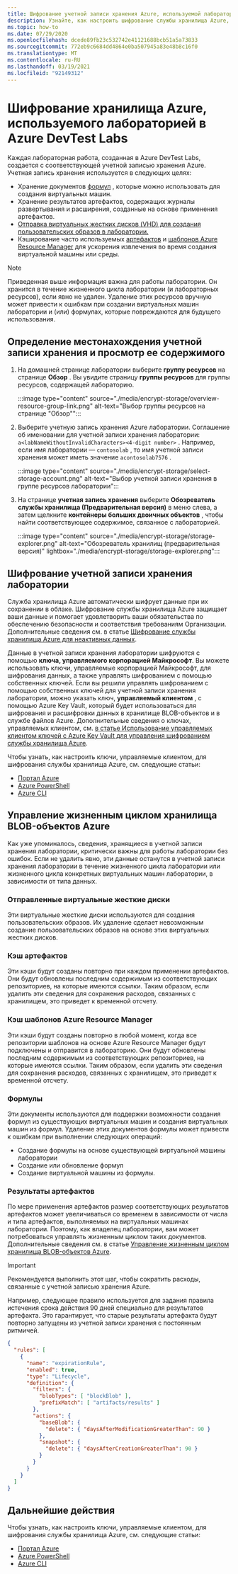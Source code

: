 ```yaml
---
title: Шифрование учетной записи хранения Azure, используемой лабораторией, в Azure DevTest Labs
description: Узнайте, как настроить шифрование службы хранилища Azure, используемой лабораторией, в Azure DevTest Labs
ms.topic: how-to
ms.date: 07/29/2020
ms.openlocfilehash: dcede89fb23c532742e41121688bcb51a5a73833
ms.sourcegitcommit: 772eb9c6684dd4864e0ba507945a83e48b8c16f0
ms.translationtype: MT
ms.contentlocale: ru-RU
ms.lasthandoff: 03/19/2021
ms.locfileid: "92149312"
---
```

# <a name="encrypt-azure-storage-used-by-a-lab-in-azure-devtest-labs"></a>Шифрование хранилища Azure, используемого лабораторией в Azure DevTest Labs
Каждая лабораторная работа, созданная в Azure DevTest Labs, создается с соответствующей учетной записью хранения Azure. Учетная запись хранения используется в следующих целях: 

- Хранение документов [формул](devtest-lab-manage-formulas.md) , которые можно использовать для создания виртуальных машин.
- Хранение результатов артефактов, содержащих журналы развертывания и расширения, созданные на основе применения артефактов. 
- [Отправка виртуальных жестких дисков (VHD) для создания пользовательских образов в лаборатории.](devtest-lab-create-template.md)
- Кэширование часто используемых [артефактов](add-artifact-vm.md) и [шаблонов Azure Resource Manager](devtest-lab-create-environment-from-arm.md) для ускорения извлечения во время создания виртуальной машины или среды.

> [!NOTE]
> Приведенная выше информация важна для работы лаборатории. Он хранится в течение жизненного цикла лаборатории (и лабораторных ресурсов), если явно не удален. Удаление этих ресурсов вручную может привести к ошибкам при создании виртуальных машин лаборатории и (или) формулах, которые повреждаются для будущего использования. 

## <a name="locate-the-storage-account-and-view-its-contents"></a>Определение местонахождения учетной записи хранения и просмотр ее содержимого

1. На домашней странице лаборатории выберите **группу ресурсов** на странице **Обзор** . Вы увидите страницу **группы ресурсов** для группы ресурсов, содержащей лабораторию. 

    :::image type="content" source="./media/encrypt-storage/overview-resource-group-link.png" alt-text="Выбор группы ресурсов на странице &quot;Обзор&quot;":::
1. Выберите учетную запись хранения Azure лаборатории. Соглашение об именовании для учетной записи хранения лаборатории: `a<labNameWithoutInvalidCharacters><4-digit number>` . Например, если имя лаборатории — `contosolab` , то имя учетной записи хранения может иметь значение `acontosolab7576` . 

    :::image type="content" source="./media/encrypt-storage/select-storage-account.png" alt-text="Выбор учетной записи хранения в группе ресурсов лаборатории":::
3. На странице **учетная запись хранения** выберите **Обозреватель службы хранилища (Предварительная версия)** в меню слева, а затем щелкните **контейнеры больших двоичных объектов** , чтобы найти соответствующее содержимое, связанное с лабораторией. 

   :::image type="content" source="./media/encrypt-storage/storage-explorer.png" alt-text="Обозреватель хранилищ (предварительная версия)" lightbox="./media/encrypt-storage/storage-explorer.png":::

## <a name="encrypt-the-lab-storage-account"></a>Шифрование учетной записи хранения лаборатории
Служба хранилища Azure автоматически шифрует данные при их сохранении в облаке. Шифрование службы хранилища Azure защищает ваши данные и помогает удовлетворить ваши обязательства по обеспечению безопасности и соответствия требованиям Организации. Дополнительные сведения см. в статье [Шифрование службы хранилища Azure для неактивных данных](../storage/common/storage-service-encryption.md).

Данные в учетной записи хранения лаборатории шифруются с помощью **ключа, управляемого корпорацией Майкрософт**. Вы можете использовать ключи, управляемые корпорацией Майкрософт, для шифрования данных, а также управлять шифрованием с помощью собственных ключей. Если вы решили управлять шифрованием с помощью собственных ключей для учетной записи хранения лаборатории, можно указать ключ, **управляемый клиентом** , с помощью Azure Key Vault, который будет использоваться для шифрования и расшифровки данных в хранилище BLOB-объектов и в службе файлов Azure. Дополнительные сведения о ключах, управляемых клиентом, см. [в статье Использование управляемых клиентом ключей с Azure Key Vault для управления шифрованием службы хранилища Azure](../storage/common/customer-managed-keys-overview.md).

Чтобы узнать, как настроить ключи, управляемые клиентом, для шифрования службы хранилища Azure, см. следующие статьи: 

- [Портал Azure](../storage/common/customer-managed-keys-configure-key-vault.md)
- [Azure PowerShell](../storage/common/customer-managed-keys-configure-key-vault.md)
- [Azure CLI](../storage/common/customer-managed-keys-configure-key-vault.md)


## <a name="manage-the-azure-blob-storage-life-cycle"></a>Управление жизненным циклом хранилища BLOB-объектов Azure
Как уже упоминалось, сведения, хранящиеся в учетной записи хранения лаборатории, критически важны для работы лаборатории без ошибок. Если не удалить явно, эти данные останутся в учетной записи хранения лаборатории в течение жизненного цикла лаборатории или жизненного цикла конкретных виртуальных машин лаборатории, в зависимости от типа данных.

### <a name="uploaded-vhds"></a>Отправленные виртуальные жесткие диски
Эти виртуальные жесткие диски используются для создания пользовательских образов. Их удаление сделает невозможным создание пользовательских образов на основе этих виртуальных жестких дисков.

### <a name="artifacts-cache"></a>Кэш артефактов
Эти кэши будут созданы повторно при каждом применении артефактов. Они будут обновлены последним содержимым из соответствующих репозиториев, на которые имеются ссылки. Таким образом, если удалить эти сведения для сохранения расходов, связанных с хранилищем, это приведет к временной отсчету.

### <a name="azure-resource-manager-template-cache"></a>Кэш шаблонов Azure Resource Manager
Эти кэши будут созданы повторно в любой момент, когда все репозитории шаблонов на основе Azure Resource Manager будут подключены и отправится в лабораторию. Они будут обновлены последним содержимым из соответствующих репозиториев, на которые имеются ссылки. Таким образом, если удалить эти сведения для сохранения расходов, связанных с хранилищем, это приведет к временной отсчету.

### <a name="formulas"></a>Формулы
Эти документы используются для поддержки возможности создания формул из существующих виртуальных машин и создания виртуальных машин из формул. Удаление этих документов формулы может привести к ошибкам при выполнении следующих операций:

- Создание формулы на основе существующей виртуальной машины лаборатории
- Создание или обновление формул 
- Создание виртуальной машины из формулы.

### <a name="artifact-results"></a>Результаты артефактов
По мере применения артефактов размер соответствующих результатов артефактов может увеличиваться со временем в зависимости от числа и типа артефактов, выполняемых на виртуальных машинах лаборатории. Поэтому, как владелец лаборатории, вам может потребоваться управлять жизненным циклом таких документов. Дополнительные сведения см. в статье [Управление жизненным циклом хранилища BLOB-объектов Azure](../storage/blobs/storage-lifecycle-management-concepts.md).

> [!IMPORTANT]
> Рекомендуется выполнить этот шаг, чтобы сократить расходы, связанные с учетной записью хранения Azure. 

Например, следующее правило используется для задания правила истечения срока действия 90 дней специально для результатов артефакта. Это гарантирует, что старые результаты артефакта будут повторно запущены из учетной записи хранения с постоянным ритмичей.

```json
{
  "rules": [
    {
      "name": "expirationRule",
      "enabled": true,
      "type": "Lifecycle",
      "definition": {
        "filters": {
          "blobTypes": [ "blockBlob" ],
          "prefixMatch": [ "artifacts/results" ]
        },
        "actions": {
          "baseBlob": {
            "delete": { "daysAfterModificationGreaterThan": 90 }
          },
          "snapshot": {
            "delete": { "daysAfterCreationGreaterThan": 90 }
          }
        }
      }
    }
  ]
}
```

## <a name="next-steps"></a>Дальнейшие действия
Чтобы узнать, как настроить ключи, управляемые клиентом, для шифрования службы хранилища Azure, см. следующие статьи: 

- [Портал Azure](../storage/common/customer-managed-keys-configure-key-vault.md)
- [Azure PowerShell](../storage/common/customer-managed-keys-configure-key-vault.md)
- [Azure CLI](../storage/common/customer-managed-keys-configure-key-vault.md)